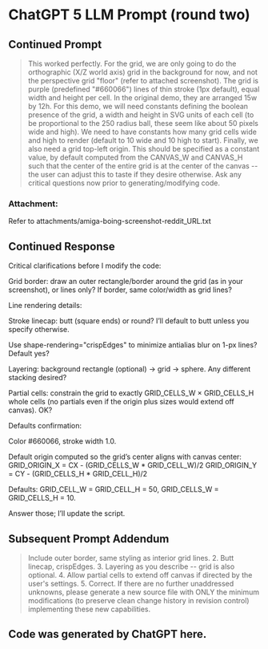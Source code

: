 # ChatGPT 5 LLM Prompt (round two)

## Continued Prompt

> This worked perfectly. For the grid, we are only going to do the orthographic (X/Z world axis) grid in the background for now, and not the perspective grid "floor" (refer to attached screenshot). The grid is purple (predefined "#660066") lines of thin stroke (1px default), equal width and height per cell. In the original demo, they are arranged 15w by 12h. For this demo, we will need constants defining the boolean presence of the grid, a width and height in SVG units of each cell (to be proportional to the 250 radius ball, these seem like about 50 pixels wide and high). We need to have constants how many grid cells wide and high to render (default to 10 wide and 10 high to start). Finally, we also need a grid top-left origin. This should be specified as a constant value, by default computed from the CANVAS_W and CANVAS_H such that the center of the entire grid is at the center of the canvas -- the user can adjust this to taste if they desire otherwise. Ask any critical questions now prior to generating/modifying code.

### Attachment:

Refer to attachments/amiga-boing-screenshot-reddit_URL.txt


## Continued Response

Critical clarifications before I modify the code:

Grid border: draw an outer rectangle/border around the grid (as in your screenshot), or lines only? If border, same color/width as grid lines?

Line rendering details:

Stroke linecap: butt (square ends) or round? I’ll default to butt unless you specify otherwise.

Use shape-rendering="crispEdges" to minimize antialias blur on 1-px lines? Default yes?

Layering: background rectangle (optional) → grid → sphere. Any different stacking desired?

Partial cells: constrain the grid to exactly GRID_CELLS_W × GRID_CELLS_H whole cells (no partials even if the origin plus sizes would extend off canvas). OK?

Defaults confirmation:

Color #660066, stroke width 1.0.

Default origin computed so the grid’s center aligns with canvas center:
GRID_ORIGIN_X = CX - (GRID_CELLS_W * GRID_CELL_W)/2
GRID_ORIGIN_Y = CY - (GRID_CELLS_H * GRID_CELL_H)/2

Defaults: GRID_CELL_W = GRID_CELL_H = 50, GRID_CELLS_W = GRID_CELLS_H = 10.

Answer those; I’ll update the script.

## Subsequent Prompt Addendum

> Include outer border, same styling as interior grid lines. 2. Butt linecap, crispEdges. 3. Layering as you describe -- grid is also optional. 4. Allow partial cells to extend off canvas if directed by the user's settings. 5. Correct. If there are no further unaddressed unknowns, please generate a new source file with ONLY the minimum modifications (to preserve clean change history in revision control) implementing these new capabilities.

## Code was generated by ChatGPT here.
